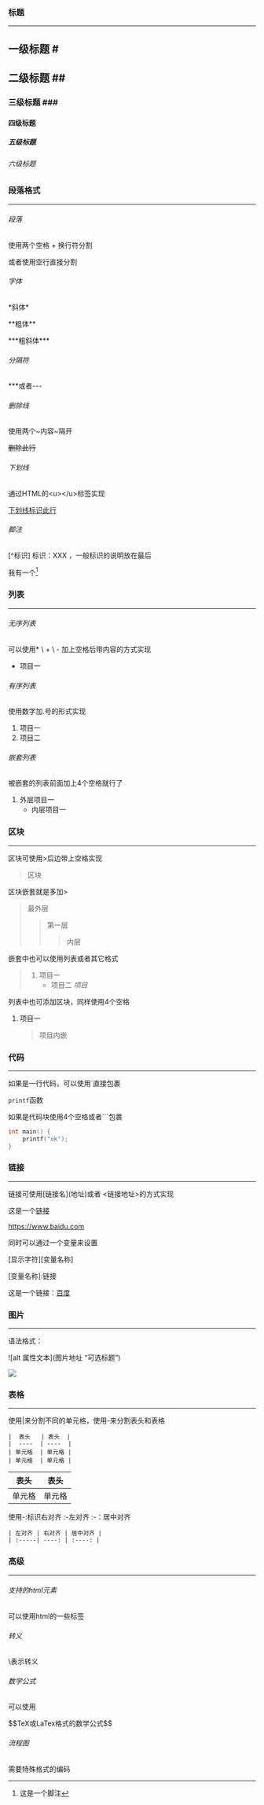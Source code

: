 ### 标题

***

## 一级标题 \#

## 二级标题 \#\#

### 三级标题 \#\#\#

#### 四级标题

##### 五级标题

###### 六级标题



### 段落格式

***

###### 段落

使用两个空格 + 换行符分割  

或者使用空行直接分割



###### 字体

\*斜体\*

\*\*粗体\*\*

\*\*\*粗斜体\*\*\*



###### 分隔符

***或者---



###### 删除线

使用两个\~内容\~隔开

~~删除此行~~



###### 下划线

通过HTML的\<u\>\</u\>标签实现

<u>下划线标识此行</u>



###### 脚注

\[^标识\] 标识：XXX   ，一般标识的说明放在最后

我有一个[^脚注]

[^脚注]: 这是一个脚注



### 列表

***

###### 无序列表

可以使用\* \\ \+ \\ \- 加上空格后带内容的方式实现

* 项目一

###### 有序列表

使用数字加\.号的形式实现

1. 项目一
2. 项目二

###### 嵌套列表

被嵌套的列表前面加上4个空格就行了

1. 外层项目一
   * 内层项目一



### 区块

***

区块可使用\>后边带上空格实现

> 区块

区块嵌套就是多加\>

> 最外层
>
> > 第一层
> >
> > > 内层

嵌套中也可以使用列表或者其它格式

> 1. 项目一
>    * 项目二  *项目*

列表中也可添加区块，同样使用4个空格

1. 项目一

   > 项目内嵌



### 代码

***

如果是一行代码，可以使用\`直接包裹

`printf`函数

如果是代码块使用4个空格或者\`\`\`包裹

```c
int main() {
	printf("ok");
}
```



### 链接

***

链接可使用\[链接名\]\(地址\)或者 \<链接地址\>的方式实现

这是一个[链接](https://www.baidu.com) 

<https://www.baidu.com>

同时可以通过一个变量来设置

\[显示字符\]\[变量名称\]

\[变量名称\]:链接

这是一个链接：[百度][baidu]

[baidu]: https://www.baidu.com



### 图片

***

语法格式：

\!\[alt 属性文本\]\(图片地址 “可选标题”\)

![](../static/picture/fighter.jpg )



### 表格

***

使用|来分割不同的单元格，使用-来分割表头和表格

```
|  表头   | 表头  |
|  ----  | ----  |
| 单元格  | 单元格 |
| 单元格  | 单元格 |
```

|  表头  |  表头  |
| :----: | :----: |
| 单元格 | 单元格 |

使用-:标识右对齐 :-左对齐 :-：居中对齐

```
| 左对齐 | 右对齐 | 居中对齐 |
| :-----| ----: | :----: |
```



### 高级

***

###### 支持的html元素

可以使用html的一些标签

###### 转义

\\表示转义

###### 数学公式

可以使用

\$\$TeX或LaTex格式的数学公式\$\$

###### 流程图

需要特殊格式的编码











